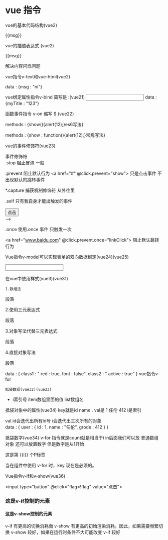 # vue 指令

 vue的基本代码结构(vue2)
   <p>{{msg}}</p>

 vue的插值表达式 (vue2)
   <p v-cloak>{{msg}}</P>解决内容闪烁问题

vue指令v-text和vue-html(vue2)
   <p v-text="msg"></p>
   <p v-html="msg"></p>
   data : {msg : "<span>ni</span>"}

 vue绑定属性指令v-bind 简写是 :(vue21)
<input type="text" :title="myTitle + 课追加内容">
  data : {myTitle : "123"}

函数事件指令 v-on 缩写 $ (vue22)
   <p $click="show"></p>
   methods : {show(){alert(12);}es6写法} 
   
   methods : {show : function(){alert(12);}常规写法} 

 vue的事件修饰符(vue23)

  事件修饰符   
   .stop  阻止冒泡  一般 
  <div $click="show1">
    <p $click.stop="show2"></p>
  <div>

   .prevent 阻止默认行为
  <a href="#" @click.prevent="show"></a>
  只是点击事件 不出现默认的跳转事件

  *.capture 捕获机制修饰符  从外往里
  <div $click.capture="show1">
    <p $click.stop="show2"></p>
  <div>
  
  .self 只有我自身才能出触发的事件
  <div id="app" @click.self="fathershow">
  	 <input type="button" value="点击" @click="childshow">
  </div> -->

   .once 使用.once 事件 只触发一次 <div id="app">
  <a href="www.baidu.com" @click.prevent.once="linkClick"> 阻止默认跳转行为</a>
  </div>

   Vue指令v-model可以实现表单的双向数据绑定(vue24)(vue25)

   <div>
      <input type="text" v-model="msg">
   </div>

   在vue中使用样式(vue3)(vue31)

    1.数组法

   <p :class="['red',"font"]">段落</p>
   
   2.使用三元表达式

   <p :class="['red','font',flag?'active':'']">段落</p>

   3.对象写法代替三元表达式

   <p :class="['red','font',{'active':flag}]">段落</p>

   4.直接对象写法

   <p :class="class1,class2">段落</p>
   data : {
      class1 : " red : true, font : false",
      class2 : " active : true"
   }
 vue指令v-for

    抵袋数组(vue32)(vue33)
   <ul>
     <li v-for="(item, i) in list">i索引号 item数组里面的值 list数组名</li>
   </ul>

   抵袋对象中的属性(vue34)
   key就是id name . val是 1 任伦 412 i是索引
   <div v-for="(val, key, i) in userInfo">val.id会迭代出所有Id号 i会迭代出三次所有的对象</div>
    data : {
           user : {
            id : 1,
            name : "任伦",
            grode : 412 
           }
        }

   抵袋数字(vue34)
    v-for 指令就是count就是相当于i in后面我们可以放 普通数组 对象 还可以放置数字  但是数字是从1开始
    <p v-for="i in 10">这是第 {{i}} 个P标签</p>
    当在组件中使用 v-for 时，key 现在是必须的。

   Vue指令v-if和v-show(vue36)

  <input type="button" @click="flag=!flag" value="点击">
  <h3 v-if="flag">这是v-if控制的元素</h3>
  <h4 v-show="flag">这是v-show控制的元素</h4>
  v-if 有更高的切换消耗而 v-show 有更高的初始渲染消耗。因此，如果需要频繁切换 v-show 较好，如果在运行时条件不大可能改变 v-if 较好